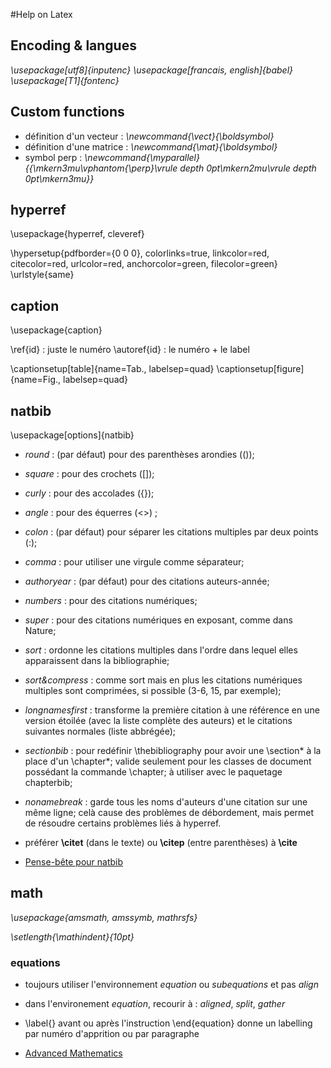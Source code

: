 #Help on Latex

## Encoding & langues
*\usepackage[utf8]{inputenc}
\usepackage[francais, english]{babel}
\usepackage[T1]{fontenc}*

## Custom functions

- définition d'un vecteur : *\newcommand{\vect}{\boldsymbol}*
- définition d'une matrice : *\newcommand{\mat}{\boldsymbol}*
- symbol perp : *\newcommand{\myparallel}{{\mkern3mu\vphantom{\perp}\vrule depth 0pt\mkern2mu\vrule depth 0pt\mkern3mu}}*

## hyperref

\usepackage{hyperref, cleveref}


\hypersetup{pdfborder={0 0 0},
	colorlinks=true,
	linkcolor=red,
	citecolor=red,
	urlcolor=red,
	anchorcolor=green,
	filecolor=green}
\urlstyle{same}

## caption

\usepackage{caption}

\ref{id} : juste le numéro
\autoref{id} : le numéro + le label

\captionsetup[table]{name=Tab., labelsep=quad}
\captionsetup[figure]{name=Fig., labelsep=quad}

## natbib


\usepackage[options]{natbib}

- *round* : (par défaut) pour des parenthèses arondies (());
- *square* : pour des crochets ([]);
- *curly* : pour des accolades ({});
- *angle* : pour des équerres (<>) ;
- *colon* : (par défaut) pour séparer les citations multiples par deux points (:);
- *comma* : pour utiliser une virgule comme séparateur;
- *authoryear* : (par défaut) pour des citations auteurs-année;
- *numbers* : pour des citations numériques;
- *super* : pour des citations numériques en exposant, comme dans Nature;
- *sort* : ordonne les citations multiples dans l'ordre dans lequel elles apparaissent dans la bibliographie;
- *sort&compress* : comme sort mais en plus les citations numériques multiples sont comprimées, si possible (3-6, 15, par exemple);
- *longnamesfirst* : transforme la première citation à une référence en une version étoilée (avec la liste complète des auteurs) et le citations suivantes normales (liste abbrégée);
- *sectionbib* : pour redéfinir \thebibliography pour avoir une \section* à la place d'un \chapter*; valide seulement pour les classes de document possédant la commande \chapter; à utiliser avec le paquetage  chapterbib;
- *nonamebreak* : garde tous les noms d'auteurs d'une citation sur une même ligne; celà cause des problèmes de débordement, mais permet de résoudre certains problèmes liés à hyperref.


- préférer **\citet** (dans le texte) ou **\citep** (entre parenthèses) à **\cite**


- [Pense-bête pour natbib](http://merkel.zoneo.net/Latex/natbib.php?lang=fr)

## math

*\usepackage{amsmath, amssymb, mathrsfs}*

*\setlength{\mathindent}{10pt}*

### equations

- toujours utiliser l'environnement *equation* ou *subequations* et pas *align*
- dans l'environement *equation*, recourir à : *aligned*, *split*, *gather*
- \label{} avant ou après l'instruction \end{equation} donne un labelling par numéro d'apprition ou par paragraphe

- [Advanced Mathematics](http://en.wikibooks.org/wiki/LaTeX/Advanced_Mathematics)
